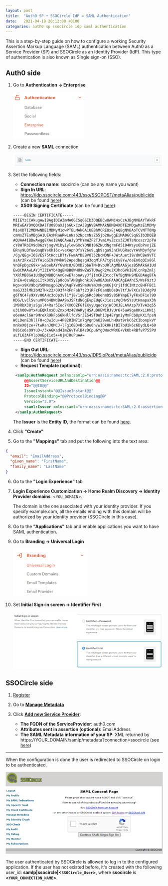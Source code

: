 ```yaml
---
layout: post
title:  "Auth0 SP + SSOCircle IdP = SAML Authentication"
date:   2021-04-18 20:12:00 +0100
categories: auth0 sp ssocircle idp saml authentication
---
```


This is a step-by-step guide on how to configure a working Security Assertion Markup Language (SAML)
authentication between Auth0 as a Service Provider (SP) and SSOCircle as an Identity Provider (IdP).
This type of authentication is also known as Single sign-on (SSO).

## Auth0 side

1. Go to **Authentication -> Enterprise**

    ![Authentication Enterprise](/assets/2021-04-18-auth0-sp-ssocircle-idp-saml-configuration/auth-enterprise.png)

2. Create a new **SAML** connection

    ![SAML](/assets/2021-04-18-auth0-sp-ssocircle-idp-saml-configuration/saml.png)

3. Set the following fields:
    * **Connection name**: ssocircle (can be any name you want)
    * **Sign In URL**: https://idp.ssocircle.com:443/sso/SSOPOST/metaAlias/publicidp (can be found
      [here](https://www.ssocircle.com/en/idp-tips-tricks/public-idp-configuration/))
    * **X509 Signing Certificate** (can be found
      [here](https://www.ssocircle.com/en/idp-tips-tricks/public-idp-configuration/)):
    ```
    -----BEGIN CERTIFICATE-----
    MIIEYzCCAkugAwIBAgIDIAZmMA0GCSqGSIb3DQEBCwUAMC4xCzAJBgNVBAYTAkRF
    MRIwEAYDVQQKDAlTU09DaXJjbGUxCzAJBgNVBAMMAkNBMB4XDTE2MDgwMzE1MDMy
    M1oXDTI2MDMwNDE1MDMyM1owPTELMAkGA1UEBhMCREUxEjAQBgNVBAoTCVNTT0Np
    cmNsZTEaMBgGA1UEAxMRaWRwLnNzb2NpcmNsZS5jb20wggEiMA0GCSqGSIb3DQEB
    AQUAA4IBDwAwggEKAoIBAQCAwWJyOYhYmWZF2TJvm1VyZccs3ZJ0TsNcoazr2pTW
    cY8WTRbIV9d06zYjngvWibyiylewGXcYONB106ZNUdNgrmFd5194Wsyx6bPvnjZE
    ERny9LOfuwQaqDYeKhI6c+veXApnOfsY26u9Lqb9sga9JnCkUGRaoVrAVM3yfghv
    /Cg/QEg+I6SVES75tKdcLDTt/FwmAYDEBV8l52bcMDNF+JWtAuetI9/dWCBe9VTC
    asAr2Fxw1ZYTAiqGI9sW4kWS2ApedbqsgH3qqMlPA7tg9iKy8Yw/deEn0qQIx8Gl
    VnQFpDgzG9k+jwBoebAYfGvMcO/BDXD2pbWTN+DvbURlAgMBAAGjezB5MAkGA1Ud
    EwQCMAAwLAYJYIZIAYb4QgENBB8WHU9wZW5TU0wgR2VuZXJhdGVkIENlcnRpZmlj
    YXRlMB0GA1UdDgQWBBQhAmCewE7aonAvyJfjImCRZDtccTAfBgNVHSMEGDAWgBTA
    1nEA+0za6ppLItkOX5yEp8cQaTANBgkqhkiG9w0BAQsFAAOCAgEAAhC5/WsF9ztJ
    Hgo+x9KV9bqVS0MmsgpG26yOAqFYwOSPmUuYmJmHgmKGjKrj1fdCINtzcBHFFBC1
    maGJ33lMk2bM2THx22/O93f4RFnFab7t23jRFcF0amQUOsDvltfJw7XCal8JdgPU
    g6TNC4Fy9XYv0OAHc3oDp3vl1Yj8/1qBg6Rc39kehmD5v8SKYmpE7yFKxDF1ol9D
    KDG/LvClSvnuVP0b4BWdBAA9aJSFtdNGgEvpEUqGkJ1osLVqCMvSYsUtHmapaX3h
    iM9RbX38jsSgsl44Rar5Ioc7KXOOZFGfEKyyUqucYpjWCOXJELAVAzp7XTvA2q55
    u31hO0w8Yx4uEQKlmxDuZmxpMz4EWARyjHSAuDKEW1RJvUr6+5uA9qeOKxLiKN1j
    o6eWAcl6Wr9MreXR9kFpS6kHllfdVSrJES4ST0uh1Jp4EYgmiyMmFCbUpKXifpsN
    WCLDenE3hllF0+q3wIdu+4P82RIM71n7qVgnDnK29wnLhHDat9rkC62CIbonpkVY
    mnReX0jze+7twRanJOMCJ+lFg16BDvBcG8u0n/wIDkHHitBI7bU1k6c6DydLQ+69
    h8SCo6sO9YuD+/3xAGKad4ImZ6vTwlB4zDCpu6YgQWocWRXE+VkOb+RBfvP755PU
    aLfL63AFVlpOnEpIio5++UjNJRuPuAA=
    -----END CERTIFICATE-----
    ```
    * **Sign Out URL**: https://idp.ssocircle.com:443/sso/IDPSloPost/metaAlias/publicidp (can be
      found [here](https://www.ssocircle.com/en/idp-tips-tricks/public-idp-configuration/))
   * **Request Template (optional)**:

   ```xml
    <samlp:AuthnRequest xmlns:samlp="urn:oasis:names:tc:SAML:2.0:protocol"
        @@AssertServiceURLAndDestination@@
        ID="@@ID@@"
        IssueInstant="@@IssueInstant@@"
        ProtocolBinding="@@ProtocolBinding@@" 
        Version="2.0">
        <saml:Issuer xmlns:saml="urn:oasis:names:tc:SAML:2.0:assertion">urn:auth0:YOUR_TENANT:ssocircle</saml:Issuer>
    </samlp:AuthnRequest>
   ```
   The **Issuer** is the **Entity ID**, the format can be
   found [here](https://auth0.com/docs/protocols/saml-protocol/saml-identity-provider-configuration-settings#entity-id).

4. Click **"Create"**

5. Go to the **"Mappings"** tab and put the following into the text area:
```json
{
  "email": "EmailAddress",
  "given_name": "FirstName",
  "family_name": "LastName"
}
```

6. Go to the **"Login Experience"** tab

7. **Login Experience Customization -> Home Realm Discovery -> Identity Provider domains**: 
   <`YOU_DOMAIN`>.

   The domain is the one associated with your identity provider. If you specify example.com, all the
   emails ending with this domain will be authorized by your identity provider (SSOCircle in this
   case).

8. Go to the **"Applications"** tab and enable applications you want to have SAML authentication.

9. Go to **Branding -> Universal Login**

    ![Branding Universal Login](/assets/2021-04-18-auth0-sp-ssocircle-idp-saml-configuration/universal-login.png)

10. Set **Initial Sign-in screen -> Identifier First**

    ![Identifier First](/assets/2021-04-18-auth0-sp-ssocircle-idp-saml-configuration/identifier-first.png)

## SSOCircle side

1. [Register](https://idp.ssocircle.com/sso/UI/Login)

2. Go to **[Manage Metadata](https://idp.ssocircle.com/sso/hos/ManageSPMetadata.jsp)**

3. Click **[Add new Service Provider](https://idp.ssocircle.com/sso/hos/SPMetaInter.jsp)**:
    * **The FQDN of the ServiceProvider**: auth0.com
    * **Attributes sent in assertion (optional)**: EmailAddress
    * **The SAML Metadata information of your SP**: XML returned
      by https://YOUR_DOMAIN/samlp/metadata?connection=ssocircle 
      (see [here](https://auth0.com/docs/protocols/saml-protocol/saml-identity-provider-configuration-settings#metadata))

---

When the configuration is done the user is redirected to SSOCircle on login to be authenticated.

![SAML SSO](/assets/2021-04-18-auth0-sp-ssocircle-idp-saml-configuration/saml-sso.png)

The user authenticated by SSOCircle is allowed to log in to the configured application. If the user
has not existed before, it's created with the following user_id: **samlp|ssocircle|<`SSOCircle_User`>**, 
where **ssocircle** is **<`YOUR_CONNECTION_NAME`>**.
